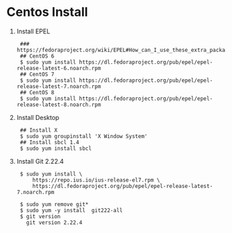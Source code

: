Centos Install
==============

1. Install EPEL

        ### https://fedoraproject.org/wiki/EPEL#How_can_I_use_these_extra_packages.3F
        ## CentOS 6
        $ sudo yum install https://dl.fedoraproject.org/pub/epel/epel-release-latest-6.noarch.rpm
        ## CentOS 7
        $ sudo yum install https://dl.fedoraproject.org/pub/epel/epel-release-latest-7.noarch.rpm
        ## CentOS 8
        $ sudo yum install https://dl.fedoraproject.org/pub/epel/epel-release-latest-8.noarch.rpm
        
2. Install Desktop

        ## Install X
        $ sudo yum groupinstall 'X Window System'
        ## Install sbcl 1.4
        $ sudo yum install sbcl

3. Install Git 2.22.4

        $ sudo yum install \
            https://repo.ius.io/ius-release-el7.rpm \
            https://dl.fedoraproject.org/pub/epel/epel-release-latest-7.noarch.rpm

        $ sudo yum remove git*
        $ sudo yum -y install  git222-all
        $ git version
          git version 2.22.4

